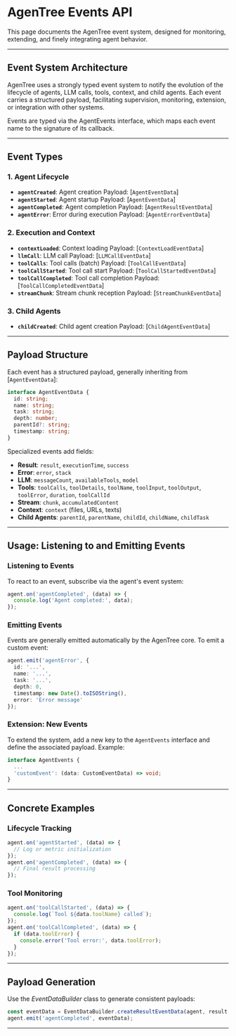 # AgenTree Events API

This page documents the AgenTree event system, designed for monitoring, extending, and finely integrating agent behavior.

---

## Event System Architecture

AgenTree uses a strongly typed event system to notify the evolution of the lifecycle of agents, LLM calls, tools, context, and child agents.
Each event carries a structured payload, facilitating supervision, monitoring, extension, or integration with other systems.

Events are typed via the AgentEvents interface, which maps each event name to the signature of its callback.

---

## Event Types

### 1. Agent Lifecycle

- **`agentCreated`**: Agent creation
  Payload: [`AgentEventData`]
- **`agentStarted`**: Agent startup
  Payload: [`AgentEventData`]
- **`agentCompleted`**: Agent completion
  Payload: [`AgentResultEventData`]
- **`agentError`**: Error during execution
  Payload: [`AgentErrorEventData`]

### 2. Execution and Context

- **`contextLoaded`**: Context loading
  Payload: [`ContextLoadEventData`]
- **`llmCall`**: LLM call
  Payload: [`LLMCallEventData`]
- **`toolCalls`**: Tool calls (batch)
  Payload: [`ToolCallEventData`]
- **`toolCallStarted`**: Tool call start
  Payload: [`ToolCallStartedEventData`]
- **`toolCallCompleted`**: Tool call completion
  Payload: [`ToolCallCompletedEventData`]
- **`streamChunk`**: Stream chunk reception
  Payload: [`StreamChunkEventData`]

### 3. Child Agents

- **`childCreated`**: Child agent creation
  Payload: [`ChildAgentEventData`]

---

## Payload Structure

Each event has a structured payload, generally inheriting from [`AgentEventData`]:

```typescript
interface AgentEventData {
  id: string;
  name: string;
  task: string;
  depth: number;
  parentId?: string;
  timestamp: string;
}
```

Specialized events add fields:

- **Result**: `result`, `executionTime`, `success`
- **Error**: `error`, `stack`
- **LLM**: `messageCount`, `availableTools`, `model`
- **Tools**: `toolCalls`, `toolDetails`, `toolName`, `toolInput`, `toolOutput`, `toolError`, `duration`, `toolCallId`
- **Stream**: `chunk`, `accumulatedContent`
- **Context**: `context` (files, URLs, texts)
- **Child Agents**: `parentId`, `parentName`, `childId`, `childName`, `childTask`

---

## Usage: Listening to and Emitting Events

### Listening to Events

To react to an event, subscribe via the agent's event system:

```typescript
agent.on('agentCompleted', (data) => {
  console.log('Agent completed:', data);
});
```

### Emitting Events

Events are generally emitted automatically by the AgenTree core.
To emit a custom event:

```typescript
agent.emit('agentError', {
  id: '...',
  name: '...',
  task: '...',
  depth: 0,
  timestamp: new Date().toISOString(),
  error: 'Error message'
});
```

### Extension: New Events

To extend the system, add a new key to the `AgentEvents` interface and define the associated payload.
Example:

```typescript
interface AgentEvents {
  ...
  'customEvent': (data: CustomEventData) => void;
}
```

---

## Concrete Examples

### Lifecycle Tracking

```typescript
agent.on('agentStarted', (data) => {
  // Log or metric initialization
});
agent.on('agentCompleted', (data) => {
  // Final result processing
});
```

### Tool Monitoring

```typescript
agent.on('toolCallStarted', (data) => {
  console.log(`Tool ${data.toolName} called`);
});
agent.on('toolCallCompleted', (data) => {
  if (data.toolError) {
    console.error('Tool error:', data.toolError);
  }
});
```

---

## Payload Generation

Use the *EventDataBuilder* class to generate consistent payloads:

```typescript
const eventData = EventDataBuilder.createResultEventData(agent, result, 123);
agent.emit('agentCompleted', eventData);
```

---
